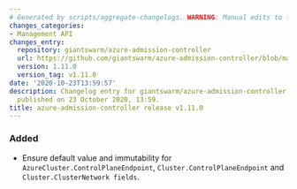 ```yaml
---
# Generated by scripts/aggregate-changelogs. WARNING: Manual edits to this files will be overwritten.
changes_categories:
- Management API
changes_entry:
  repository: giantswarm/azure-admission-controller
  url: https://github.com/giantswarm/azure-admission-controller/blob/master/CHANGELOG.md#1110---2020-10-23
  version: 1.11.0
  version_tag: v1.11.0
date: '2020-10-23T13:59:57'
description: Changelog entry for giantswarm/azure-admission-controller version 1.11.0,
  published on 23 October 2020, 13:59.
title: azure-admission-controller release v1.11.0
---
```


### Added
- Ensure default value and immutability for `AzureCluster.ControlPlaneEndpoint`, `Cluster.ControlPlaneEndpoint` and `Cluster.ClusterNetwork fields`.
